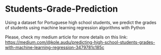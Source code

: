 # Students-Grade-Prediction

Using a dataset for Portuguese high school students, we predict the grades of students using machine learning regression algorithms with Python

Please, check my medium article for more details on this link: https://medium.com/@kole.audu/predicting-high-school-students-grades-with-machine-learning-regression-3479781c185c
